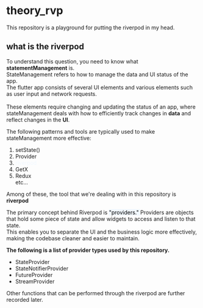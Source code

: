 # theory_rvp

This repository is a playground for putting the riverpod in my head.

## what is the riverpod
To understand this question, you need to know what **statementManagement** is.  <br>
StateManagement refers to how to manage the data and UI status of the app.<br>
The flutter app consists of several UI elements and various elements such as user input and network requests. <br><br>
These elements require changing and updating the status of an app, where stateManagement deals with how to efficiently track changes in **data** and reflect changes in the **UI**.<br>

The following patterns and tools are typically used to make stateManagement more effective:

1. setState()
2. Provider
3. <span style= 'color: #f1f8ff'> riverpod </span>
4. GetX
5. Redux<br>
etc...<br>

Among of these, the tool that we're dealing with in this repository is **riverpod**

The primary concept behind Riverpod is <mark style= 'background-color: #f1f8ff'> "providers." </mark> Providers are objects that hold some piece of state and allow widgets to access and listen to that state.<br>
This enables you to separate the UI and the business logic more effectively, making the codebase cleaner and easier to maintain.

**The following is a list of provider types used by this repository.**

* StateProvider
* StateNotifierProvider
* FutureProvider
* StreamProvider

Other functions that can be performed through the riverpod are further recorded later.
